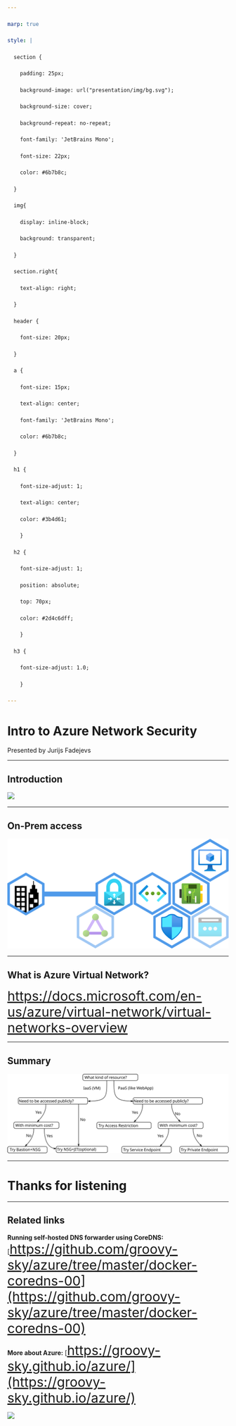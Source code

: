 ```yaml
---
marp: true
style: |
  section {
    padding: 25px;
    background-image: url("presentation/img/bg.svg");
    background-size: cover; 
    background-repeat: no-repeat;
    font-family: 'JetBrains Mono';
    font-size: 22px;
    color: #6b7b8c;
  }
  img{
    display: inline-block;
    background: transparent;
  }
  section.right{
    text-align: right;
  }
  header {
    font-size: 20px;
  }
  a {
    font-size: 15px;
    text-align: center;
    font-family: 'JetBrains Mono';
    color: #6b7b8c;
  }
  h1 {
    font-size-adjust: 1;
    text-align: center;
    color: #3b4d61;
    }
  h2 {
    font-size-adjust: 1;
    position: absolute;
    top: 70px;
    color: #2d4c6dff;
    }
  h3 {
    font-size-adjust: 1.0;
    }
---
```


# Intro to Azure Network Security
<!-- _class: right -->
Presented by Jurijs Fadejevs

---

## Introduction

<!-- paginate: true -->
<!-- header: 'Intro to Azure Network Security' -->
<!-- footer: 'https://github.com/groovy-sky' -->

![](presentation/img/intro.svg)

---

## On-Prem access


![](img/vm_on_prem_access.svg)


---

## What is Azure Virtual Network?

https://docs.microsoft.com/en-us/azure/virtual-network/virtual-networks-overview

---

## Summary
![](presentation/img/summary.svg)


---

<!-- header: '' -->
<!-- footer: '' -->
<!-- paginate: false -->
# Thanks for listening

---

<style scoped>
section {
  font-size: 30px;
}
a {
  font-size: 30px;
}
</style>

## Related links

**Running self-hosted DNS forwarder using CoreDNS:**
[https://github.com/groovy-sky/azure/tree/master/docker-coredns-00](https://github.com/groovy-sky/azure/tree/master/docker-coredns-00)


**More about Azure:**
[https://groovy-sky.github.io/azure/](https://groovy-sky.github.io/azure/)

![](presentation/img/watch_and_star.svg)

